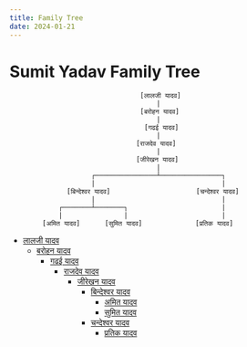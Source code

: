 ```yaml
---
title: Family Tree
date: 2024-01-21
---
```


# Sumit Yadav Family Tree

```
                                [लालजी यादव]
                                    |
                                [बरोहन यादव]
                                    |
                                 [गढई यादव]
                                    |
                               [राजदेव यादव]
                                    |
                               [जीरेखन यादव]
                                    |
                    ┌───────────────┴───────────────┐
                    |                               |
              [बिन्देश्वर यादव]                     [चन्देश्वर यादव]
                    |                               |
            ┌───────┴───────┐                       |
            |               |                       |
        [अमित यादव]      [सुमित यादव]             [प्रतिक यादव]
```
<div class="tree">
            <ul>
                <li>
                    <a href="#">लालजी यादव</a>
                    <ul>
                        <li>
                            <a href="#">बरोहन यादव</a>
                            <ul>
                                <li>
                                    <a href="#">गढई यादव</a>
                                    <ul>
                                        <li>
                                            <a href="https://www.facebook.com/photo.php?fbid=1727523260868830&set=pb.100008335182748.-2207520000&type=3">राजदेव यादव</a>
                                            <ul>
                                                <li>
                                                    <a href="https://www.facebook.com/photo.php?fbid=1727523260868830&set=pb.100008335182748.-2207520000&type=3">जीरेखन यादव</a>
                                                    <ul>
                                                        <li>
                                                            <a href="https://photos.app.goo.gl/CqfGH989VNPn647A9">बिन्देश्वर यादव</a>
                                                            <ul>
                                                                <li><a href="https://amityadav7.com.np">अमित यादव</a></li>
                                                                <li><a href="https://sumityadav.com.np">सुमित यादव</a></li>
                                                            </ul>
                                                        </li>
                                                        <li>
                                                            <a href="https://photos.app.goo.gl/VxGym3oHhi78zD6S6">चन्देश्वर यादव</a>
                                                            <ul>
                                                                <li><a href="https://photos.app.goo.gl/69ko3peB6nq8kQqF8">प्रतिक यादव</a></li>
                                                            </ul>
                                                        </li>
                                                    </ul>
                                                </li>
                                            </ul>
                                        </li>
                                    </ul>
                                </li>
                            </ul>
                        </li>
                    </ul>
                </li>
            </ul>
        </div>
    </div>
